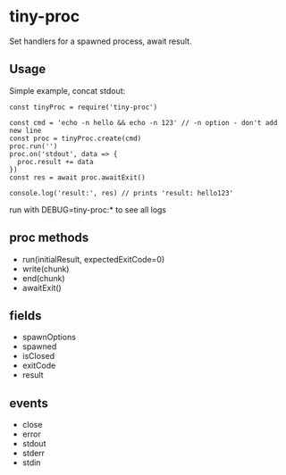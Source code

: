 # tiny-proc
Set handlers for a spawned process, await result.

## Usage
Simple example, concat stdout:
```
const tinyProc = require('tiny-proc')

const cmd = 'echo -n hello && echo -n 123' // -n option - don't add new line
const proc = tinyProc.create(cmd)
proc.run('')
proc.on('stdout', data => {
  proc.result += data
})
const res = await proc.awaitExit()

console.log('result:', res) // prints 'result: hello123'
```

run with DEBUG=tiny-proc:* to see all logs

## proc methods
- run(initialResult, expectedExitCode=0)
- write(chunk)
- end(chunk)
- awaitExit()

## fields
- spawnOptions
- spawned
- isClosed
- exitCode
- result

## events
- close
- error
- stdout
- stderr
- stdin